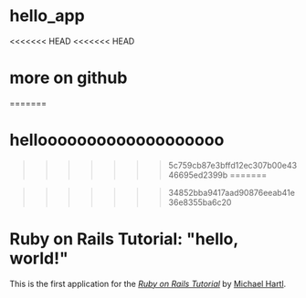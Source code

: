 # hello_app
<<<<<<< HEAD
<<<<<<< HEAD
# more on github
=======
# hellooooooooooooooooooo
>>>>>>> 5c759cb87e3bffd12ec307b00e4346695ed2399b
=======

>>>>>>> 34852bba9417aad90876eeab41e36e8355ba6c20
# Ruby on Rails Tutorial: "hello, world!"

This is the first application for the
[*Ruby on Rails Tutorial*](http://www.railstutorial.org/)
by [Michael Hartl](http://www.michaelhartl.com/).